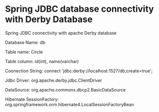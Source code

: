 # Spring JDBC database connectivity with Derby Database
Spring JDBC connectivity with apache Derby database

Database Name: db

Table name: Circle

Table column: id(int), name(varchar)

Coonection String: connect 'jdbc:derby://localhost:1527/db;create=true'; 

Jdbc Driver: org.apache.derby.jdbc.ClientDriver

DataSource: org.apache.commons.dbcp2.BasicDataSource

Hibernate SessionFactory: org.springframework.orm.hibernate4.LocalSessionFactoryBean
